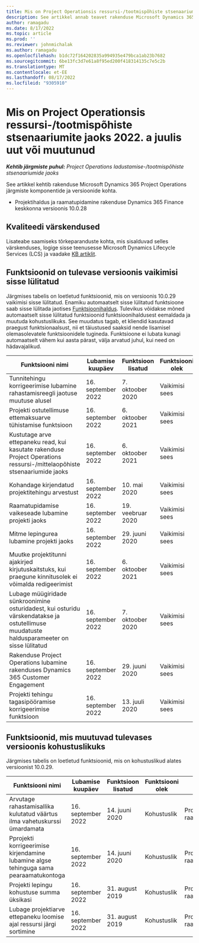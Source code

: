 ```yaml
---
title: Mis on Project Operationsis ressursi-/tootmispõhiste stsenaariumite jaoks 2022. a juulis uut või muutunud
description: See artikkel annab teavet rakenduse Microsoft Dynamics 365 Project Operations lao-/tootmispõhiste stsenaariumite jaoks 2022. a juuli väljalaskes saadaolevate kvaliteedivärskenduste kohta.
author: ramagadu
ms.date: 8/17/2022
ms.topic: article
ms.prod: ''
ms.reviewer: johnmichalak
ms.author: ramagadu
ms.openlocfilehash: b1dc72f164202835a994935e479bca1ab23b7682
ms.sourcegitcommit: 6be13fc3d7e61a8f95ed200f418314135c7e5c2b
ms.translationtype: MT
ms.contentlocale: et-EE
ms.lasthandoff: 08/17/2022
ms.locfileid: "9305910"
---
```

# <a name="whats-new-or-changed-in-project-operations-july-2022-for-stockedproduction-based-scenarios"></a>Mis on Project Operationsis ressursi-/tootmispõhiste stsenaariumite jaoks 2022. a juulis uut või muutunud

_**Kehtib järgmiste puhul:** Project Operations ladustamise-/tootmispõhiste stsenaariumide jaoks_

See artikkel kehtib rakenduse Microsoft Dynamics 365 Project Operations järgmiste komponentide ja versioonide kohta.

- Projektihaldus ja raamatupidamine rakenduse Dynamics 365 Finance keskkonna versioonis 10.0.28

## <a name="quality-updates"></a>Kvaliteedi värskendused

Lisateabe saamiseks tõrkeparanduste kohta, mis sisalduvad selles värskenduses, logige sisse teenusesse Microsoft Dynamics Lifecycle Services (LCS) ja vaadake [KB artiklit](https://fix.lcs.dynamics.com/Issue/Details?bugId=694438).

## <a name="features-turned-on-by-default-in-upcoming-release"></a>Funktsioonid on tulevase versioonis vaikimisi sisse lülitatud

Järgmises tabelis on loetletud funktsioonid, mis on versioonis 10.0.29 vaikimisi sisse lülitatud. Enamiku automaatselt sisse lülitatud funktsioone saab sisse lülitada jaotises [Funktsioonihaldus](/dynamics365/fin-ops-core/fin-ops/get-started/feature-management/feature-management-overview). Tulevikus võidakse mõned automaatselt sisse lülitatud funktsioonid funktsioonihaldusest eemaldada ja muutuda kohustuslikuks. See muudatus tagab, et kliendid kasutavad praegust funktsionaalsust, nii et täiustused saaksid nende lisamisel olemasolevatele funktsioonidele tugineda. Funktsioone ei lubata kunagi automaatselt vähem kui aasta pärast, välja arvatud juhul, kui need on hädavajalikud.

| Funktsiooni nimi | Lubamise kuupäev | Funktsioon lisatud | Funktsiooni olek | Moodul |
| --- | --- | --- |--- |--- |
| Tunnitehingu korrigeerimise lubamine rahastamisreegli jaotuse muutuse alusel | 16. september 2022 | 7. oktoober 2020 | Vaikimisi sees | Projektihaldus ja raamatupidamine |
| Projekti ostutellimuse ettemaksuarve tühistamise funktsioon | 16. september 2022 | 6. oktoober 2021 | Vaikimisi sees | Projektihaldus ja raamatupidamine |
| Kustutage arve ettepaneku read, kui kasutate rakenduse Project Operations ressursi-/mittelaopõhiste stsenaariumide jaoks | 16. september 2022 | 6. oktoober 2021 | Vaikimisi sees | Projektihaldus ja raamatupidamine |
| Kohandage kirjendatud projektitehingu arvestust | 16. september 2022 | 10. mai 2020 | Vaikimisi sees | Projektihaldus ja raamatupidamine |
| Raamatupidamise vaikeseade lubamine projekti jaoks | 16. september 2022 | 19. veebruar 2020 | Vaikimisi sees | Projektihaldus ja raamatupidamine |
| Mitme lepingurea lubamine projekti jaoks | 16. september 2022 | 29. juuni 2020 | Vaikimisi sees | Projektihaldus ja raamatupidamine |
| Muutke projektitunni ajakirjed kirjutuskaitstuks, kui praegune kinnitusolek ei võimalda redigeerimist | 16. september 2022 | 6. oktoober 2021 | Vaikimisi sees | Projektihaldus ja raamatupidamine |
| Lubage müügiridade sünkroonimine osturidadest, kui osturidu värskendatakse ja ostutellimuse muudatuste haldusparameeter on sisse lülitatud | 16. september 2022 | 7. oktoober 2020 | Vaikimisi sees | Projektihaldus ja raamatupidamine |
| Rakenduse Project Operations lubamine rakenduses Dynamics 365 Customer Engagement | 16. september 2022 | 29. juuni 2020 | Vaikimisi sees | Projektihaldus ja raamatupidamine |
| Projekti tehingu tagasipööramise korrigeerimise funktsioon | 16. september 2022 | 13. juuli 2020 | Vaikimisi sees | Projektihaldus ja raamatupidamine |

## <a name="features-that-become-mandatory-in-the-upcoming-release"></a>Funktsioonid, mis muutuvad tulevases versioonis kohustuslikuks

Järgmises tabelis on loetletud funktsioonid, mis on kohustuslikud alates versioonist 10.0.29.

| Funktsiooni nimi | Lubamise kuupäev | Funktsioon lisatud | Funktsiooni olek | Moodul |
| --- | --- | --- | --- | --- |
| Arvutage rahastamisallika kulutatud väärtus ilma vahetuskurssi ümardamata | 16. september 2022 | 14. juuni 2020 | Kohustuslik | Projektihaldus ja raamatupidamine |
| Pprojekti korrigeerimise kirjendamine lubamine algse tehinguga sama pearaamatukontoga | 16. september 2022 | 14. juuni 2020 | Kohustuslik | Projektihaldus ja raamatupidamine |
| Projekti lepingu kohustuse summa üksikasi | 16. september 2022 | 31. august 2019 | Kohustuslik | Projektihaldus ja raamatupidamine |
| Lubage projektiarve ettepaneku loomise ajal ressursi järgi sortimine | 16. september 2022 | 31. august 2019 | Kohustuslik | Projektihaldus ja raamatupidamine |
